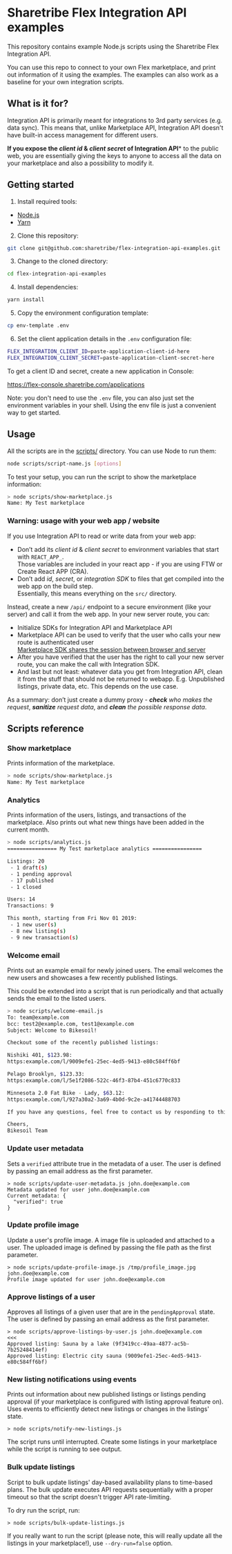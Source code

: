 # Sharetribe Flex Integration API examples

This repository contains example Node.js scripts using the Sharetribe
Flex Integration API.

You can use this repo to connect to your own Flex marketplace, and
print out information of it using the examples. The examples can also
work as a baseline for your own integration scripts.

## What is it for?

Integration API is primarily meant for integrations to 3rd party services (e.g. data sync). This means that, unlike Marketplace API, Integration API doesn't have built-in access management for different users.

**If you expose the *client id* & *client secret* of Integration API*** to the public web, you are essentially giving the keys to anyone to access all the data on your marketplace and also a possibility to modify it.

## Getting started

1. Install required tools:

- [Node.js](https://nodejs.org/)
- [Yarn](https://yarnpkg.com/docs/install)

2. Clone this repository:

```bash
git clone git@github.com:sharetribe/flex-integration-api-examples.git
```

3. Change to the cloned directory:

```bash
cd flex-integration-api-examples
```

4. Install dependencies:

```bash
yarn install
```

5. Copy the environment configuration template:

```bash
cp env-template .env
```

6. Set the client application details in the `.env` configuration file:

```bash
FLEX_INTEGRATION_CLIENT_ID=paste-application-client-id-here
FLEX_INTEGRATION_CLIENT_SECRET=paste-application-client-secret-here
```

To get a client ID and secret, create a new application in Console:

https://flex-console.sharetribe.com/applications

Note: you don't need to use the `.env` file, you can also just set the
environment variables in your shell. Using the env file is just a
convenient way to get started.

## Usage

All the scripts are in the [scripts/](scripts/) directory. You can use
Node to run them:

```bash
node scripts/script-name.js [options]
```

To test your setup, you can run the script to show the marketplace
information:

```bash
> node scripts/show-marketplace.js
Name: My Test marketplace
```

### Warning: usage with your web app / website
If you use Integration API to read or write data from your web app:
- Don’t add its _client id_ & _client secret_ to environment variables that start with `REACT_APP_`.<br/>
  Those variables are included in your react app - if you are using FTW or Create React APP (CRA).
- Don’t add _id_, _secret_, or _integration SDK_ to files that get compiled into the web app on the build step.<br/>
  Essentially, this means everything on the `src/` directory.

Instead, create a new `/api/` endpoint to a secure environment (like your server) and call it from the web app. In your new server route, you can:
- Initialize SDKs for Integration API and Marketplace API
- Marketplace API can be used to verify that the user who calls your new route is authenticated user<br/>
  [Marketplace SDK shares the session between browser and server](https://sharetribe.github.io/flex-sdk-js/sharing-session-between-client-and-server.html)
- After you have verified that the user has the right to call your new server route, you can make the call with Integration SDK.
- And last but not least: whatever data you get from Integration API, clean it from the stuff that should not be returned to webapp. E.g. Unpublished listings, private data, etc. This depends on the use case. 

As a summary: don’t just create a dummy proxy - ***check** who makes the request*, ***sanitize** request data*, and ***clean** the possible response data*.

## Scripts reference

### Show marketplace

Prints information of the marketplace.

```bash
> node scripts/show-marketplace.js
Name: My Test marketplace
```

### Analytics

Prints information of the users, listings, and transactions of the
marketplace. Also prints out what new things have been added in the
current month.

```bash
> node scripts/analytics.js
================ My Test marketplace analytics ================

Listings: 20
 - 1 draft(s)
 - 1 pending approval
 - 17 published
 - 1 closed

Users: 14
Transactions: 9

This month, starting from Fri Nov 01 2019:
 - 1 new user(s)
 - 8 new listing(s)
 - 9 new transaction(s)
```

### Welcome email

Prints out an example email for newly joined users. The email welcomes
the new users and showcases a few recently published listings.

This could be extended into a script that is run periodically and that
actually sends the email to the listed users.

```bash
> node scripts/welcome-email.js
To: team@example.com
bcc: test2@example.com, test1@example.com
Subject: Welcome to Bikesoil!

Checkout some of the recently published listings:

Nishiki 401, $123.98:
https:example.com/l/9009efe1-25ec-4ed5-9413-e80c584ff6bf

Pelago Brooklyn, $123.33:
https:example.com/l/5e1f2086-522c-46f3-87b4-451c6770c833

Minnesota 2.0 Fat Bike - Lady, $63.12:
https:example.com/l/927a30a2-3a69-4b0d-9c2e-a41744488703

If you have any questions, feel free to contact us by responding to this email.

Cheers,
Bikesoil Team
```

### Update user metadata

Sets a `verified` attribute true in the metadata of a user. The user is defined
by passing an email address as the first parameter.

```
> node scripts/update-user-metadata.js john.doe@example.com
Metadata updated for user john.doe@example.com
Current metadata: {
  "verified": true
}
```

### Update profile image

Update a user's profile image. A image file is uploaded and attached to a user.
The uploaded image is defined by passing the file path as the first parameter.

```
> node scripts/update-profile-image.js /tmp/profile_image.jpg john.doe@example.com
Profile image updated for user john.doe@example.com
```

### Approve listings of a user

Approves all listings of a given user that are in the `pendingApproval` state.
The user is defined by passing an email address as the first parameter.

```
> node scripts/approve-listings-by-user.js john.doe@example.com                                                                               <<<
Approved listing: Sauna by a lake (9f3419cc-49aa-4877-ac5b-7b25248414ef)
Approved listing: Electric city sauna (9009efe1-25ec-4ed5-9413-e80c584ff6bf)
```

### New listing notifications using events

Prints out information about new published listings or listings pending approval
(if your marketplace is configured with listing approval feature on). Uses
events to efficiently detect new listings or changes in the listings' state.

```
> node scripts/notify-new-listings.js
```

The script runs until interrupted. Create some listings in your marketplace
while the script is running to see output.

### Bulk update listings

Script to bulk update listings' day-based availability plans to time-based
plans. The bulk update executes API requests sequentially with a proper timeout
so that the script doesn't trigger API rate-limiting.

To dry run the script, run:

```
> node scripts/bulk-update-listings.js
```

If you really want to run the script (please note, this will really update all the listings in your marketplace!), use `--dry-run=false` option.
